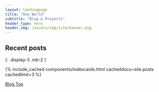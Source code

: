 ```yaml
---
layout: landingpage
title: "One World"
subtitle: "Blog & Projects"
header_type: hero
header_img: /assets/img/site/banner.png
---
```


## Recent posts
{: .display-3 .mb-2 }


{% include_cached components/indexcards.html cacheddocs=site.posts cachedlimit=3 %}

<div class="text-right">
		<a href="./blog/" class="btn btn-outline-dark">Blog <i class="fa fa-chevron-right fa-lg" aria-hidden="true"></i><span class="sr-only">Top</span></a>
</div>